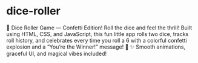 # dice-roller
🎲 Dice Roller Game — Confetti Edition! Roll the dice and feel the thrill! Built using HTML, CSS, and JavaScript, this fun little app rolls two dice, tracks roll history, and celebrates every time you roll a 6 with a colorful confetti explosion and a “You’re the Winner!” message! 🎉  ✨ Smooth animations, graceful UI, and magical vibes included!
